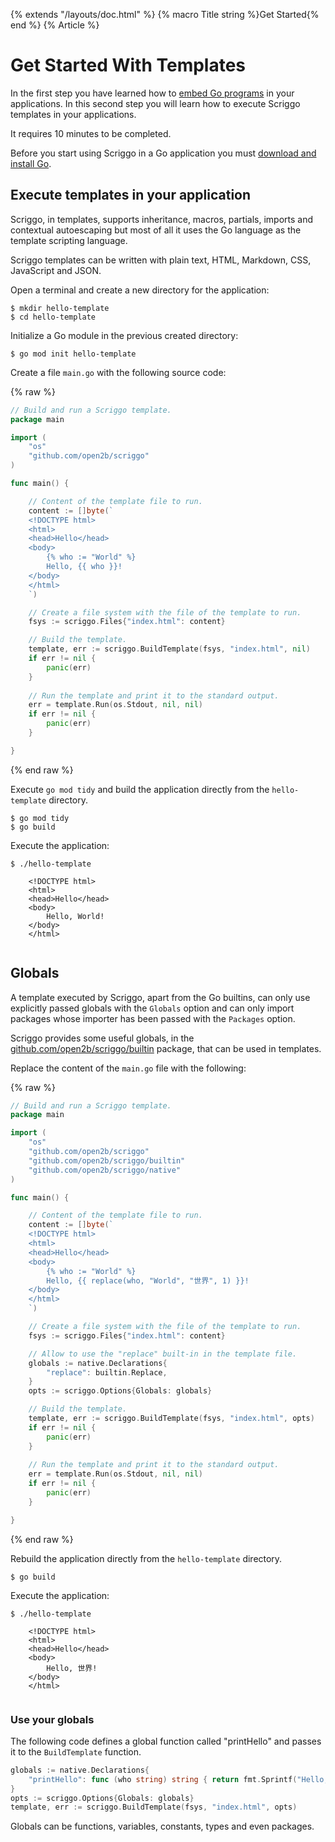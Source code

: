{% extends "/layouts/doc.html" %}
{% macro Title string %}Get Started{% end %}
{% Article %}

# Get Started With Templates

In the first step you have learned how to <a href="/get-started">embed Go programs</a> in your applications.
In this second step you will learn how to execute Scriggo templates in your applications.

It requires 10 minutes to be completed.

Before you start using Scriggo in a Go application you must <a href="https://golang.org/dl/">download and install Go</a>.

## Execute templates in your application

Scriggo, in templates, supports inheritance, macros, partials, imports and contextual autoescaping but most of all it uses the Go
language as the template scripting language. 

Scriggo templates can be written with plain text, HTML, Markdown, CSS, JavaScript and JSON.

Open a terminal and create a new directory for the application: 

```
$ mkdir hello-template
$ cd hello-template
```

Initialize a Go module in the previous created directory:

```
$ go mod init hello-template
```

Create a file `main.go` with the following source code:

{% raw %}
```go
// Build and run a Scriggo template.
package main

import (
    "os"
    "github.com/open2b/scriggo"
)

func main() {

    // Content of the template file to run.
    content := []byte(`
    <!DOCTYPE html>
    <html>
    <head>Hello</head> 
    <body>
        {% who := "World" %}
        Hello, {{ who }}!
    </body>
    </html>
    `)

    // Create a file system with the file of the template to run.
    fsys := scriggo.Files{"index.html": content}

    // Build the template.
    template, err := scriggo.BuildTemplate(fsys, "index.html", nil)
    if err != nil {
        panic(err)
    }
 
    // Run the template and print it to the standard output.
    err = template.Run(os.Stdout, nil, nil)
    if err != nil {
        panic(err)
    }

}
```
{% end raw %}

Execute `go mod tidy` and build the application directly from the `hello-template` directory.

```
$ go mod tidy
$ go build
```

Execute the application:

```
$ ./hello-template

    <!DOCTYPE html>
    <html>
    <head>Hello</head> 
    <body>
        Hello, World!
    </body>
    </html>
 
```

## Globals

A template executed by Scriggo, apart from the Go builtins, can only use explicitly passed globals with the `Globals`
option and can only import packages whose importer has been passed with the `Packages` option.

Scriggo provides some useful globals, in the <a href="https://pkg.go.dev/github.com/open2b/scriggo/builtin">github.com/open2b/scriggo/builtin</a>
package, that can be used in templates.

Replace the content of the `main.go` file with the following:

{% raw %}
```go
// Build and run a Scriggo template.
package main

import (
    "os"
    "github.com/open2b/scriggo"
    "github.com/open2b/scriggo/builtin"
    "github.com/open2b/scriggo/native"
)

func main() {

    // Content of the template file to run.
    content := []byte(`
    <!DOCTYPE html>
    <html>
    <head>Hello</head> 
    <body>
        {% who := "World" %}
        Hello, {{ replace(who, "World", "世界", 1) }}!
    </body>
    </html>
    `)

    // Create a file system with the file of the template to run.
    fsys := scriggo.Files{"index.html": content}

    // Allow to use the "replace" built-in in the template file.
    globals := native.Declarations{
        "replace": builtin.Replace,
    }
    opts := scriggo.Options{Globals: globals}

    // Build the template.
    template, err := scriggo.BuildTemplate(fsys, "index.html", opts)
    if err != nil {
        panic(err)
    }
 
    // Run the template and print it to the standard output.
    err = template.Run(os.Stdout, nil, nil)
    if err != nil {
        panic(err)
    }

}
```
{% end raw %}

Rebuild the application directly from the `hello-template` directory.

```
$ go build
```

Execute the application:

```
$ ./hello-template

    <!DOCTYPE html>
    <html>
    <head>Hello</head> 
    <body>
        Hello, 世界!
    </body>
    </html>
 
```

### Use your globals

The following code defines a global function called "printHello" and passes it to the `BuildTemplate` function.

```go
globals := native.Declarations{
    "printHello": func (who string) string { return fmt.Sprintf("Hello, %s!", who) },
}
opts := scriggo.Options{Globals: globals}
template, err := scriggo.BuildTemplate(fsys, "index.html", opts)
```

Globals can be functions, variables, constants, types and even packages.
